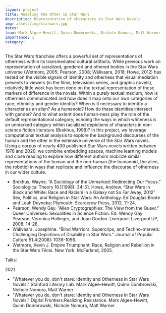 ```yaml
---
layout: project
title: Modeling the Other in Star Wars
description: Representation of characters in Star Wars Novels
img: assets/img/starwars.jpg
dates: 
team: Mark Algee-Hewitt, Quinn Dombrowski, Nichole Nomura, Matt Warner
importance: 1
category:
---
```

The Star Wars franchise offers a powerful set of representations of otherness within its transmediated cultural artifacts. While previous work on representation of racialized, gendered and othered bodies in the Star Wars universe (Wetmore, 2005; Pearson, 2008; Wälivaara, 2018; Howe, 2012) has rested on the visible signals of identity and otherness that visual mediation presents to viewers (in the films, televisions series, and graphic novels), relatively little work has been done on the textual representation of these markers of difference in the novels. Within a purely textual medium, how is otherness communicated and how does it map onto our own categories of race, ethnicity and gender identity? When is it necessary to identify a character as an alien? As a humanoid? How do these identities intersect with gender? And to what extent does human-ness play the role of the default representational category, echoing the ways in which whiteness is an unmarked category within racialized depictions of characters in non-science fiction literature (Brekhus, 1998)?
In this project, we leverage computational textual analysis to explore the background discourses of the human and the other in the extensive universe of the Star Wars novels. Using a corpus of nearly 400 published Star Wars novels written between 1978 and 2020, we combine embedding spaces, machine learning models and close reading to explore how different authors mobilize similar representations of the human and the non-human (the humanoid, the alien, the robotic) in ways that replicate and influence the discourse of otherness in our wider culture.

- Brekhus, Wayne. “A Sociology of the Unmarked: Redirecting Our Focus.” Sociological Theory 16.1(1998): 34-51.
Howe, Andrew. “Star Wars in Black and White: Race and Racism in a Galaxy not So Far Away, 2012” Sex, Politics, and Religion in Star Wars: An Anthology. Ed Douglas Brode and Leah Deyneka; Plymouth: Scarecrow Press, 2012. 11-24.
- Pearson, Wendy Gay. “Alien Cryptographies: The View from the Queer.” Queer Universes: Sexualities in Science Fiction. Ed. Wendy Gay Pearson, Veronica Hollinger, and Joan Gordon. Liverpool: Liverpool UP, 2008. 14-28.
- Wälivaara, Josephine. “Blind Warriors, Supercrips, and Techno-marvels: Challenging Depictions of Disability in Star Wars.” Journal of Popular Culture 51.4(2008): 1036-1056.
- Wetmore, Kevin J. Empire Triumphant: Race, Religion and Rebellion in the Star Wars Films. New York: McFarland, 2005.


Talks: 

2021
* "Whatever you do, don't stare: Identity and Otherness in Star Wars Novels." Stanford Literary Lab. Mark Algee-Hewitt, Quinn Dombrowski, Nichole Nomura, Matt Warner
* "Whatever you do, don't stare: Identity and Otherness in Star Wars Novels." Digital Frontiers:Realizing Resistance. Mark Algee-Hewitt, Quinn Dombrowski, Nichole Nomura, Matt Warner
